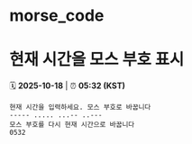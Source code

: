 # morse_code
# 현재 시간을 모스 부호 표시
<!-- MORSE_TIME_START -->
🗓️ **2025-10-18** | ⏰ **05:32 (KST)**

```
현재 시간을 입력하세요. 모스 부호로 바꿉니다
----- ..... ...-- ..---
모스 부호를 다시 현재 시간으로 바꿉니다
0532
```
<!-- MORSE_TIME_END -->

